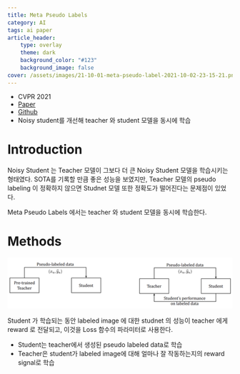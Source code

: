 ```yaml
---
title: Meta Pseudo Labels
category: AI
tags: ai paper
article_header:
    type: overlay
    theme: dark
    background_color: "#123"
    background_image: false
cover: /assets/images/21-10-01-meta-pseudo-label-2021-10-02-23-15-21.png
---
```


- CVPR 2021
- [Paper](https://arxiv.org/pdf/2003.10580.pdf)
- [Github](https://github.com/kekmodel/MPL-pytorch)
- Noisy student를 개선해 teacher 와 student 모델을 동시에 학습

<!--more-->

# Introduction

Noisy Student 는 Teacher 모델이 그보다 더 큰 Noisy Student 모델을 학습시키는 형태였다. SOTA를 기록할 만큼 좋은 성능을 보였지만, Teacher 모델의 pseudo labeling 이 정확하지 않으면 Studnet 모델 또한 정확도가 떨어진다는 문제점이 있었다. 

Meta Pseudo Labels 에서는 teacher 와 student 모델을 동시에 학습한다.

# Methods

![](/assets/images/21-10-01-meta-pseudo-label-2021-10-02-23-15-21.png)

Student 가 학습되는 동안 labeled image 에 대한 studnet 의 성능이 teacher 에게 reward 로 전달되고, 이것을 Loss 함수의 파라미터로 사용한다. 
- Student는 teacher에서 생성된 pseudo labeled data로 학습
- Teacher은 student가 labeled image에 대해 얼마나 잘 작동하는지의 reward signal로 학습


